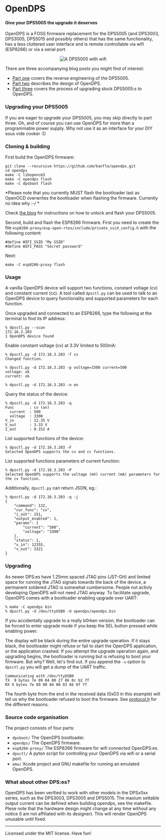 # OpenDPS

#### Give your DPS5005 the upgrade it deserves

OpenDPS is a FOSS firmware replacement for the DPS5005 (and DPS3003, DPS3005, DPS5015 and possibly others) that has the same functionality, has a less cluttered user interface and is remote controllable via wifi (ESP8266) or via a serial port.

<p align="center">
<img src="https://raw.githubusercontent.com/kanflo/opendps/master/image.jpg" alt="A DPS5005 with wifi"/>
</p>

There are three accompanying blog posts you might find of interest:

* [Part one](https://johan.kanflo.com/hacking-the-dps5005/) covers the reverse engineering of the DPS5005.
* [Part two](https://johan.kanflo.com/opendps-design/) describes the design of OpenDPS.
* [Part three](https://johan.kanflo.com/upgrading-your-dps5005/) covers the process of upgrading stock DPS5005:s to OpenDPS.

### Upgrading your DPS5005

If you are eager to upgrade your DPS5005, you may skip directly to part three. Oh, and of course you can use OpenDPS for more than a programmable power supply. Why not use it as an interface for your DIY sous vide cooker :D


### Cloning & building

First build the OpenDPS firmware:

```
git clone --recursive https://github.com/kanflo/opendps.git
cd opendps
make -C libopencm3
make -C opendps flash
make -C dpsboot flash
```

*Please note that you currently MUST flash the bootloader last as OpenOCD overwrites the bootloader when flashing the firmware. Currently no idea why :-/ *

Check [the blog](https://johan.kanflo.com/upgrading-your-dps5005/) for instructions on how to unlock and flash your DPS5005.

Second, build and flash the ESP8266 firmware. First you need to create the file ```esp8266-proxy/esp-open-rtos/include/private_ssid_config.h``` with the following content:

```
#define WIFI_SSID "My SSID"
#define WIFI_PASS "Secret password"
```

Next:

```
make -C esp8266-proxy flash
```

### Usage

A vanilla OpenDPS device will support two functions, constant voltage (cv) and constant current (cc). A tool called ```dpsctl.py``` can be used to talk to an OpenDPS device to query functionality and supported parameters for each function.

Once upgraded and connected to an ESP8266, type the following at the terminal to find its IP address:

```
% dpsctl.py --scan
172.16.3.203
1 OpenDPS device found
```

Enable constant voltage (cv) at 3.3V limited to 500mA:

```
% dpsctl.py -d 172.16.3.203 -f cv
Changed function.

% dpsctl.py -d 172.16.3.203 -p voltage=3300 current=500
voltage: ok
current: ok

% dpsctl.py -d 172.16.3.203 -o on
```

Query the status of the device:

```
% dpsctl.py -d 172.16.3.203 -q
Func       : cv (on)
  current  : 500
  voltage  : 3300
V_in       : 12.35 V
V_out      : 3.33 V
I_out      : 0.152 A
```

List supported functions of the device:

```
% dpsctl.py -d 172.16.3.203 -F
Selected OpenDPS supports the cv and cc functions.
```

List supported functions parameters of current function:

```
% dpsctl.py -d 172.16.3.203 -P
Selected OpenDPS supports the voltage (mV) current (mA) parameters for the cv function.
```

Additionally, ```dpsctl.py``` can return JSON, eg.:

```
% dpsctl.py -d 172.16.3.203 -q -j
{
    "command": 132,
    "cur_func": "cv",
    "i_out": 151,
    "output_enabled": 1,
    "params": {
        "current": "500",
        "voltage": "3300"
    },
    "status": 1,
    "v_in": 12355,
    "v_out": 3321
}
```

### Upgrading

As newer DPS:es have 1.25mm spaced JTAG pins (JST-GH) and limited space for running the JTAG signals towards the back of the device, a permanent soldered JTAG is somewhat cumbersome. People not activly developing OpenDPS will not need JTAG anyway. To facilitate upgrade, OpenDPS comes with a bootloader enabling upgrade over UART:

```
% make -C opendps bin
% dpsctl.py -d /dev/ttyUSB0 -U opendps/opendps.bin
```

If you accidentally upgrade to a really b0rken version, the bootloader can be forced to enter upgrade mode if you keep the SEL button pressed while enabling power.

The display will be black during the entire upgrade operation. If it stays black, the bootloader might refuse or fail to start the OpenDPS application, or the application crashed. If you attempt the upgrade operation again, and upgrading begins, the bootloader is running but is refusing to boot your firmware. But why? Well, let's find out. If you append the ```-v``` option to ```dpsctl.py``` you will get a dump of the UART traffic.

```
Communicating with /dev/ttyUSB0
TX  9 bytes 7e 09 04 00 27 86 0c b2 7f
RX 9 bytes 7e 89 00 04 00 03 66 0f 7f
```

The fourth byte from the end in the received data (0x03 in this example) will tell us why the bootloader refused to boot the firmware. See [protocol.h](https://github.com/kanflo/opendps/blob/master/opendps/protocol.h#L72) for the different reasons.


### Source code organisation

The project consists of four parts:

* ```dpsboot/``` The OpenDPS bootloader.
* ```opendps/``` The OpenDPS firmware.
* ```esp8266-proxy/``` The ESP8266 firmware for wifi connected OpenDPS:es.
* ```dpsctl/``` A pyton script for controlling your OpenDPS via wifi or a serial port.
* ```emu/``` Xcode project and GNU makefile for running an emulated OpenDPS.


### What about other DPS:es?

OpenDPS has been verified to work with other models in the DPSx0xx series, such as the DPS3003, DPS3005 and DPS5015. The maxium settable output current can be defined when building opendps, see the makefile. Plese note that the hardware design might change at any time without any notice (I am not affiliated with its designer). This will render OpenDPS unusable until fixed.

---
Licensed under the MIT license. Have fun!
